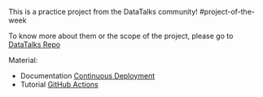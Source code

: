 This is a practice project from the DataTalks community! #project-of-the-week

To know more about them or the scope of the project, please go to [DataTalks Repo](https://github.com/DataTalksClub/project-of-the-week/blob/main/2023-02-08-github_actions-2.md)



Material:
+ Documentation [Continuous Deployment](https://docs.github.com/en/actions/deployment/about-deployments/about-continuous-deployment)
+ Tutorial [GitHub Actions](https://www.youtube.com/watch?v=R8_veQiYBjI&ab_channel=TechWorldwithNana)
